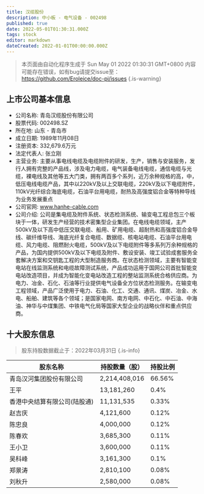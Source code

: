 ```yaml
---
title: 汉缆股份
description: 中小板 - 电气设备 - 002498
published: true
date: 2022-05-01T01:30:31.000Z
tags: stock
editor: markdown
dateCreated: 2022-01-01T00:00:00.000Z
---
```


> 本页面由自动化程序生成于 Sun May 01 2022 01:30:31 GMT+0800
> 内容可能存在错误，如有bug请提交issue至：https://github.com/Eroleice/doc-pi/issues
{.is-warning}

## 上市公司基本信息
- 公司名称: 青岛汉缆股份有限公司
- 股票代码: 002498.SZ
- 所在地: 山东 - 青岛市
- 成立日期: 1989年11月08日
- 注册资本: 332,679.6万元
- 法定代表人: 张立刚
- 主营业务: 主要从事电线电缆及电缆附件的研发，生产，销售与安装服务，发行人拥有完整的产品线，涉及电力电缆，电气装备电线电缆，通信电缆与光缆，裸电线及其他等五大门类，拥有两百多个系列，近万余种规格的高，中，低压电线电缆产品，其中以220kV及以上交联电缆，220kV及以下电缆附件，110kV光纤综合海底电缆，石油平台用电缆，耐热及高强度铝合金等特种导线为业务发展重点
- 公司官网: www.hanhe-cable.com
- 公司介绍: 公司是集电缆及附件系统、状态检测系统、输变电工程总包三个板块于一体，研发生产经营的技术密集型企业集团。在电线电缆领域，主产500kV及以下高中低压交联电缆、船用、矿用电缆、超耐热和高强度铝合金导线、碳纤维导线、海底光纤复合电缆、数据缆、核电站电缆、石油平台用电缆、风力电缆、阻燃耐火电缆，500kV及以下电缆附件等多系列万余种规格的产品，为国内提供500kV及以下电缆及附件、敷设安装、竣工试验成套服务全套解决方案和交钥匙工程的大型制造服务商。在状态检测领域，主要有智能变电站在线监测系统和电缆故障测试系统，产品成功运用于国网公司首批智能变电站改造项目，并成为智能化变电站改造工程的整站监测系统合格供应商。为电力、冶金、石化、石油等行业提供电气设备全方位状态检测服务。在输变电工程领域，产品广泛使用于电力、石油、化工、交通、通讯、煤炭、冶金、水电、船舶、建筑等各个领域；是国家电网、南方电网、中石化、中石油、中海油、神华与中煤集团、中铁电气化局等国家大型企业的战略伙伴和重点供应商。


## 十大股东信息
> 股东持股数据截止于：2022年03月31日
{.is-info}

| 股东名称 | 持股数量（股） | 持股比例 |
| --- | --- | --- |
| 青岛汉河集团股份有限公司 | 2,214,408,016 | 66.56% |
| 王平 | 13,181,260 | 0.4% |
| 香港中央结算有限公司(陆股通) | 11,131,535 | 0.33% |
| 赵吉庆 | 4,121,600 | 0.12% |
| 陈忠良 | 4,000,000 | 0.12% |
| 陈春欢 | 3,685,300 | 0.11% |
| 王小卫 | 3,600,000 | 0.11% |
| 吴科峰 | 3,161,300 | 0.1% |
| 郑景涛 | 2,810,100 | 0.08% |
| 刘秋升 | 2,580,000 | 0.08% |




